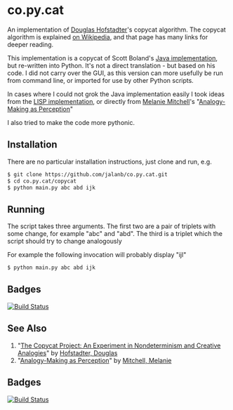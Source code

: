 co.py.cat
=========

An implementation of [Douglas Hofstadter](http://prelectur.stanford.edu/lecturers/hofstadter/)'s copycat algorithm. The copycat algorithm is explained [on Wikipedia](https://en.wikipedia.org/wiki/Copycat_%28software%29), and that page has many links for deeper reading.

This implementation is a copycat of Scott Boland's [Java implementation](http://itee.uq.edu.au/~scottb/_Copycat/), but re-written into Python. It's not a direct translation - but based on his code. I did not carry over the GUI, as this version can more usefully be run from command line, or imported for use by other Python scripts.

In cases where I could not grok the Java implementation easily I took ideas from the [LISP implementation](http://web.cecs.pdx.edu/~mm/how-to-get-copycat.html), or directly from [Melanie Mitchell](https://en.wikipedia.org/wiki/Melanie_Mitchell)'s "[Analogy-Making as Perception](http://www.amazon.com/Analogy-Making-Perception-Computer-Melanie-Mitchell/dp/0262132893/ref=tmm_hrd_title_0?ie=UTF8&qid=1351269085&sr=1-3)"

I also tried to make the code more pythonic.

Installation
------------

There are no particular installation instructions, just clone and run, e.g.

```sh
$ git clone https://github.com/jalanb/co.py.cat.git
$ cd co.py.cat/copycat
$ python main.py abc abd ijk
```

Running
-------

The script takes three arguments.
    The first two are a pair of triplets with some change, for example "abc" and "abd".
    The third is a triplet which the script should try to change analogously

For example the following invocation will probably display "ijl"

```sh
$ python main.py abc abd ijk
```

Badges
------
[![Build Status](https://travis-ci.org/jalanb/co.py.cat.svg?branch=master)](https://travis-ci.org/jalanb/co.py.cat)

See Also
--------
1. "[The Copycat Project: An Experiment in Nondeterminism and Creative Analogies](http://dspace.mit.edu/handle/1721.1/5648)" by [Hofstadter, Douglas](https://en.wikipedia.org/wiki/Douglas_Hofstadter#Academic_career)
1. "[Analogy-Making as Perception](http://www.amazon.com/Analogy-Making-Perception-Computer-Melanie-Mitchell/dp/0262132893/ref=tmm_hrd_title_0?ie=UTF8&qid=1351269085&sr=1-3)" by [Mitchell, Melanie](https://en.wikipedia.org/wiki/Melanie_Mitchell)

Badges
------
[![Build Status](https://travis-ci.org/jalanb/co.py.cat.svg?branch=master)](https://travis-ci.org/jalanb/co.py.cat)
